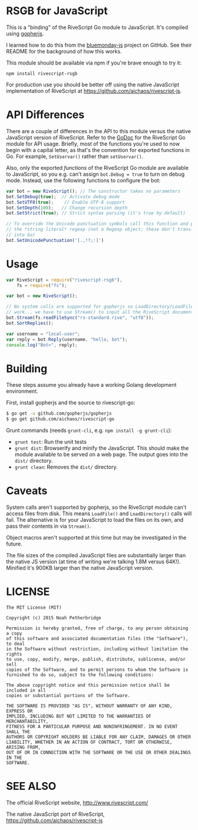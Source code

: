 # RSGB for JavaScript

This is a "binding" of the RiveScript Go module to JavaScript. It's compiled
using [gopherjs](https://github.com/gopherjs/gopherjs).

I learned how to do this from the [bluemonday-js](https://github.com/mdp/bluemonday-js/blob/master/README.md#turning-golang-code-into-an-npm-module-with-gopherjs)
project on GitHub. See their README for the background of how this works.

This module should be available via npm if you're brave enough to try it:

`npm install rivescript-rsgb`

For production use you should be better off using the native JavaScript
implementation of RiveScript at <https://github.com/aichaos/rivescript-js>.

# API Differences

There are a couple of differences in the API to this module versus the native
JavaScript version of RiveScript. Refer to the
[GoDoc](https://godoc.org/github.com/aichaos/rivescript-go) for the RiveScript
Go module for API usage. Briefly, most of the functions you're used to now
begin with a capital letter, as that's the convention for exported functions in
Go. For example, `SetUservar()` rather than `setUservar()`.

Also, only the exported *functions* of the RiveScript Go module are available to
JavaScript, so you e.g. can't assign `bot.Debug = true` to turn on debug mode.
Instead, use the following functions to configure the bot:

```javascript
var bot = new RiveScript(); // The constructor takes no parameters
bot.SetDebug(true);  // Activate debug mode
bot.SetUTF8(true);    // Enable UTF-8 support
bot.SetDepth(100);   // Change recursion depth
bot.SetStrict(true); // Strict syntax parsing (it's true by default)

// To override the Unicode punctuation symbols call this function and pass it
// the *string literal* regexp (not a Regexp object; these don't translate well
// into Go)
bot.SetUnicodePunctuation('[.,!?;:]')
```

# Usage

```javascript
var RiveScript = require("rivescript-rsgb"),
    fs = require("fs");

var bot = new RiveScript();

// No system calls are supported for gopherjs so LoadDirectory/LoadFile won't
// work... we have to use Stream() to input all the RiveScript documents.
bot.Stream(fs.readFileSync("rs-standard.rive", "utf8"));
bot.SortReplies();

var username = "local-user";
var reply = bot.Reply(username, "hello, bot");
console.log("Bot>", reply);
```

# Building

These steps assume you already have a working Golang development environment.

First, install gopherjs and the source to rivescript-go:

```bash
$ go get -u github.com/gopherjs/gopherjs
$ go get github.com/aichaos/rivescript-go
```

Grunt commands (needs `grunt-cli`, e.g. `npm install -g grunt-cli`):

* `grunt test`: Run the unit tests
* `grunt dist`: Browserify and minify the JavaScript. This should make the
  module available to be served on a web page. The output goes into the `dist/`
  directory.
* `grunt clean`: Removes the `dist/` directory.

# Caveats

System calls aren't supported by gopherjs, so the RiveScript module can't access
files from disk. This means `LoadFile()` and `LoadDirectory()` calls will fail.
The alternative is for your JavaScript to load the files on its own, and pass
their contents in via `Stream()`.

Object macros aren't supported at this time but may be investigated in the
future.

The file sizes of the compiled JavaScript files are substantially larger than
the native JS version (at time of writing we're talking 1.8M versus 64K!).
Minified it's 900KB larger than the native JavaScript version.

# LICENSE

```
The MIT License (MIT)

Copyright (c) 2015 Noah Petherbridge

Permission is hereby granted, free of charge, to any person obtaining a copy
of this software and associated documentation files (the "Software"), to deal
in the Software without restriction, including without limitation the rights
to use, copy, modify, merge, publish, distribute, sublicense, and/or sell
copies of the Software, and to permit persons to whom the Software is
furnished to do so, subject to the following conditions:

The above copyright notice and this permission notice shall be included in all
copies or substantial portions of the Software.

THE SOFTWARE IS PROVIDED "AS IS", WITHOUT WARRANTY OF ANY KIND, EXPRESS OR
IMPLIED, INCLUDING BUT NOT LIMITED TO THE WARRANTIES OF MERCHANTABILITY,
FITNESS FOR A PARTICULAR PURPOSE AND NONINFRINGEMENT. IN NO EVENT SHALL THE
AUTHORS OR COPYRIGHT HOLDERS BE LIABLE FOR ANY CLAIM, DAMAGES OR OTHER
LIABILITY, WHETHER IN AN ACTION OF CONTRACT, TORT OR OTHERWISE, ARISING FROM,
OUT OF OR IN CONNECTION WITH THE SOFTWARE OR THE USE OR OTHER DEALINGS IN THE
SOFTWARE.
```

# SEE ALSO

The official RiveScript website, <http://www.rivescript.com/>

The native JavaScript port of RiveScript,
<https://github.com/aichaos/rivescript-js>
